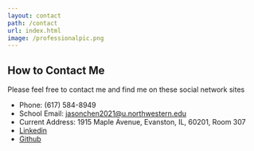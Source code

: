 ```yaml
---
layout: contact
path: /contact
url: index.html
image: /professionalpic.png 
---
```


## How to Contact Me

Please feel free to contact me and find me on these social network sites

* Phone: (617) 584-8949
* School Email: jasonchen2021@u.northwestern.edu
* Current Address: 1915 Maple Avenue, Evanston, IL, 60201, Room 307
* <a href="https://linkedin.cin/in/jasonchen1998">Linkedin</a>
* <a href="https://github.com/chen2156">Github</a>
